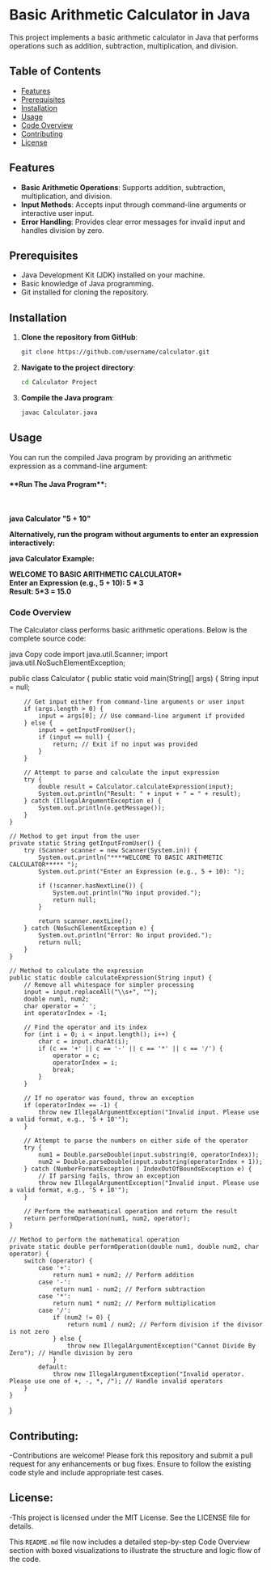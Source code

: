 # Basic Arithmetic Calculator in Java

This project implements a basic arithmetic calculator in Java that performs operations such as addition, subtraction, multiplication, and division.

## Table of Contents
- [Features](#features)
- [Prerequisites](#prerequisites)
- [Installation](#installation)
- [Usage](#usage)
- [Code Overview](#code-overview)
- [Contributing](#contributing)
- [License](#license)

## Features
- **Basic Arithmetic Operations**: Supports addition, subtraction, multiplication, and division.
- **Input Methods**: Accepts input through command-line arguments or interactive user input.
- **Error Handling**: Provides clear error messages for invalid input and handles division by zero.

## Prerequisites
- Java Development Kit (JDK) installed on your machine.
- Basic knowledge of Java programming.
- Git installed for cloning the repository.

## Installation
1. **Clone the repository from GitHub**:
    ```sh
    git clone https://github.com/username/calculator.git
    ```
2. **Navigate to the project directory**:
    ```sh
    cd Calculator Project
    ```
3. **Compile the Java program**:
    ```sh
    javac Calculator.java
    ```

## Usage
You can run the compiled Java program by providing an arithmetic expression as a command-line argument:

<h4>**Run The Java Program**:<h4>
<br>

java Calculator "5 + 10"

Alternatively, run the program without arguments to enter an expression interactively:


java Calculator
Example:

****WELCOME TO BASIC ARITHMETIC CALCULATOR*****
<br>
Enter an Expression (e.g., 5 + 10): 5 * 3
<br>
Result: 5*3 = 15.0


<h3>Code Overview</h3>
The Calculator class performs basic arithmetic operations. Below is the complete source code:

java
Copy code
import java.util.Scanner;
import java.util.NoSuchElementException;

public class Calculator {
    public static void main(String[] args) {
        String input = null;

        // Get input either from command-line arguments or user input
        if (args.length > 0) {
            input = args[0]; // Use command-line argument if provided
        } else {
            input = getInputFromUser();
            if (input == null) {
                return; // Exit if no input was provided
            }
        }

        // Attempt to parse and calculate the input expression
        try {
            double result = Calculator.calculateExpression(input);
            System.out.println("Result: " + input + " = " + result);
        } catch (IllegalArgumentException e) {
            System.out.println(e.getMessage());
        }
    }

    // Method to get input from the user
    private static String getInputFromUser() {
        try (Scanner scanner = new Scanner(System.in)) {
            System.out.println("****WELCOME TO BASIC ARITHMETIC CALCULATOR***** ");
            System.out.print("Enter an Expression (e.g., 5 + 10): ");

            if (!scanner.hasNextLine()) {
                System.out.println("No input provided.");
                return null;
            }

            return scanner.nextLine();
        } catch (NoSuchElementException e) {
            System.out.println("Error: No input provided.");
            return null;
        }
    }

    // Method to calculate the expression
    public static double calculateExpression(String input) {
        // Remove all whitespace for simpler processing
        input = input.replaceAll("\\s+", "");
        double num1, num2;
        char operator = ' ';
        int operatorIndex = -1;

        // Find the operator and its index
        for (int i = 0; i < input.length(); i++) {
            char c = input.charAt(i);
            if (c == '+' || c == '-' || c == '*' || c == '/') {
                operator = c;
                operatorIndex = i;
                break;
            }
        }

        // If no operator was found, throw an exception
        if (operatorIndex == -1) {
            throw new IllegalArgumentException("Invalid input. Please use a valid format, e.g., '5 + 10'");
        }

        // Attempt to parse the numbers on either side of the operator
        try {
            num1 = Double.parseDouble(input.substring(0, operatorIndex));
            num2 = Double.parseDouble(input.substring(operatorIndex + 1));
        } catch (NumberFormatException | IndexOutOfBoundsException e) {
            // If parsing fails, throw an exception
            throw new IllegalArgumentException("Invalid input. Please use a valid format, e.g., '5 + 10'");
        }

        // Perform the mathematical operation and return the result
        return performOperation(num1, num2, operator);
    }

    // Method to perform the mathematical operation
    private static double performOperation(double num1, double num2, char operator) {
        switch (operator) {
            case '+':
                return num1 + num2; // Perform addition
            case '-':
                return num1 - num2; // Perform subtraction
            case '*':
                return num1 * num2; // Perform multiplication
            case '/':
                if (num2 != 0) {
                    return num1 / num2; // Perform division if the divisor is not zero
                } else {
                    throw new IllegalArgumentException("Cannot Divide By Zero"); // Handle division by zero
                }
            default:
                throw new IllegalArgumentException("Invalid operator. Please use one of +, -, *, /"); // Handle invalid operators
        }
    }
}




<h2>Contributing:</h2>

-Contributions are welcome! Please fork this repository and submit a pull request for any enhancements or bug fixes. Ensure to follow the existing code style and include appropriate test cases.

<h2>License:</h2>

-This project is licensed under the MIT License. See the LICENSE file for details.


This `README.md` file now includes a detailed step-by-step Code Overview section with boxed visualizations to illustrate the structure and logic flow of the code.
